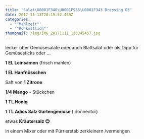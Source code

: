 ```yaml
---
title: "Salat\U0001F340\U0001F955\U0001F343 Dressing O3"
date: 2017-11-13T20:15:52.469Z
categories:
  - '"Mahlzeit"'
  - '"Rohköstlich"'
thumbnail: /img/IMG_20171111_133345457.jpg
---
```

lecker über Gemüsesalate oder auch Blattsalat oder als Dipp für Gemüsesticks oder ...

**1 EL Leinsamen** (frisch mahlen)

**1 EL Hanfnüsschen**

Saft von **1 Zitrone**

**1/4 Mango** - Stückchen

**1 TL Honig**

**1 TL Adios Salz Gartengemüse** ( Sonnentor)

etwas **Kräutersalz 😉**

in einem Mixer oder mit Pürrierstab zerkleinern /vermengen
